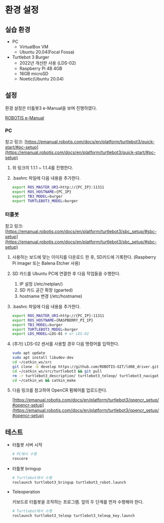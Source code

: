 # 환경 설정

## 실습 환경

- PC
    - VirtualBox VM
    - Ubuntu 20.04(Focal Fossa)
- Turtlebot 3 Burger
    - 2022년 개선판 사용 (LDS-02)
    - Raspberry Pi 4B 4GB
    - 16GB microSD
    - Noetic(Ubuntu 20.04)

## 설정

환경 설정은 터틀봇3 e-Manual을 보며 진행하였다.

[ROBOTIS e-Manual](https://emanual.robotis.com/docs/en/platform/turtlebot3/overview/)

### PC

참고 링크: [https://emanual.robotis.com/docs/en/platform/turtlebot3/quick-start/#pc-setup](https://emanual.robotis.com/docs/en/platform/turtlebot3/quick-start/#pc-setup)

1. 위 링크의 1.1.1 ~ 1.1.4를 진행한다.
2. .bashrc 파일에 다음 내용을 추가한다.
    
    ```bash
    export ROS_MASTER_URI=http://{PC_IP}:11311
    export ROS_HOSTNAME={PC_IP}
    export TB3_MODEL=burger
    export TURTLEBOT3_MODEL=burger
    ```
    

### 터틀봇

참고 링크: [https://emanual.robotis.com/docs/en/platform/turtlebot3/sbc_setup/#sbc-setup](https://emanual.robotis.com/docs/en/platform/turtlebot3/sbc_setup/#sbc-setup)

1. 사용하는 보드에 맞는 이미지를 다운로드 한 후, SD카드에 기록한다. (Raspberry Pi Imager 또는 Balena Etcher 사용)
2. SD 카드를 Ubuntu PC에 연결한 후 다음 작업들을 수행한다.
    1. IP 설정 (/etc/netplan/)
    2. SD 카드 공간 확장 (gparted)
    3. hostname 변경 (/etc/hostname)
3. .bashrc 파일에 다음 내용을 추가한다.
    
    ```bash
    export ROS_MASTER_URI=http://{PC_IP}:11311
    export ROS_HOSTNAME={RASPBERRY_PI_IP}
    export TB3_MODEL=burger
    export TURTLEBOT3_MODEL=burger
    export LDS_MODEL=LDS-01 # or LDS-02
    ```
    
4. (추가) LDS-02 센서를 사용할 경우 다음 명령어를 입력한다.
    
    ```bash
    sudo apt update
    sudo apt install libudev-dev
    cd ~/catkin_ws/src
    git clone -b develop https://github.com/ROBOTIS-GIT/ld08_driver.git
    cd ~/catkin_ws/src/turtlebot3 && git pull
    rm -r turtlebot3_description/ turtlebot3_teleop/ turtlebot3_navigation/ turtlebot3_slam/ turtlebot3_example/
    cd ~/catkin_ws && catkin_make
    ```
    
5. 다음 링크를 참고하여 OpenCR 펌웨어를 업로드한다.
    
    [https://emanual.robotis.com/docs/en/platform/turtlebot3/opencr_setup/#opencr-setup](https://emanual.robotis.com/docs/en/platform/turtlebot3/opencr_setup/#opencr-setup)
    

## 테스트

- 터틀봇 서버 시작
    
    ```bash
    # PC에서 수행
    roscore
    ```
    
- 터틀봇 bringup
    
    ```bash
    # Turtlebot에서 수행
    roslaunch turtlebot3_bringup turtlebot3_robot.launch
    ```
    
- Teleoperation
    
    키보드로 터틀봇을 조작하는 프로그램. 앞의 두 단계를 먼저 수행해야 한다.
    
    ```bash
    # Turtlebot에서 수행
    roslaunch turtlebot3_teleop turtlebot3_teleop_key.launch
    ```